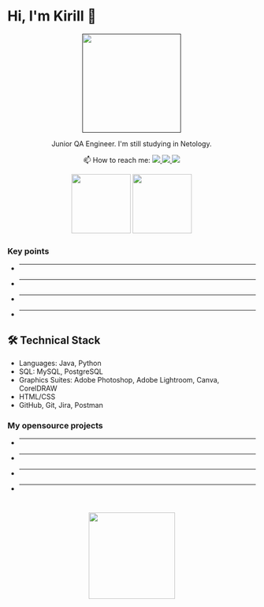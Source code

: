 # Hi, I'm Kirill 👋

<p align='center'>
   <a href=""><img
           height=200
           src="https://s393vla.storage.yandex.net/rdisk/fae1fa290283a71d23bbf5ea308d35eb32f8931325b6d5ca56149de1b7050f38/640f1c76/ScqSbYwYN-fRHRf4H5pD29IEuYOSIi9IglEFux395QCbrDFsqALAvbobIc_tTHwhzMN8jGxvD4kvfIkZ4fupfw==?uid=361310411&filename=2021-05-03%2019-02-26.JPG&disposition=inline&hash=&limit=0&content_type=image%2Fjpeg&owner_uid=361310411&fsize=2030460&hid=87ebc840b3d3c0e39aa2c41aec8fd675&media_type=image&tknv=v2&etag=ace6b749f20fae57ad2d4595625b8786&rtoken=MF3mjyAnLqE5&force_default=yes&ycrid=na-d47fee2755acb3879eac69f13fc78f08-downloader13e&ts=5f6c794078980&s=cf004d275744fc16db61d55e4c38c6c163c5bde4ff297991a0be48fea7e51624&pb=U2FsdGVkX1-5kCwSQmEFaeZ0K7H86VkyQEeHcN_ChSETg6luBUjYDO2hnz5DfWJIwUqS5zVBsv22fFKe0hGNpoY65FEAjPZx6jedHHy7njk"/></a> 
           
<p align='center'>Junior QA Engineer. I'm still studying in Netology.</p>

<p align='center'>
   📫 How to reach me: 
   <a href="https://www.linkedin.com/in/d1sam/">
       <img src="https://img.shields.io/badge/linkedin-%230077B5.svg?&style=for-the-badge&logo=linkedin&logoColor=white"/>
   </a>
   <a href="https://t.me/mostslow">
       <img src="https://img.shields.io/badge/Telegram-2CA5E0?style=for-the-badge&logo=telegram&logoColor=white"/>
    <a href="d1sam.dot@gmail.com">
       <img src="https://img.shields.io/badge/Gmail-D14836?style=for-the-badge&logo=gmail&logoColor=white"/>
   </a>
   </a>
   </p>

<p align='center'>
   <a href="https://github-readme-stats.vercel.app/api?username=druffy10&show_icons=true&count_private=true"><img
           height=120
           src="https://github-readme-stats.vercel.app/api?username=druffy10&show_icons=true&count_private=true"/></a>
   <a href="https://github.com/druffy10/github-readme-stats"><img height=120
           src="https://github-readme-stats.vercel.app/api/top-langs/?username=druffy10&layout=compact"/></a>
</p>
   


### Key points
*   ---
*   ---
*   ---
*   ---

## 🛠 Technical Stack
*   Languages: Java, Python 
*   SQL: MySQL, PostgreSQL
*   Graphics Suites: Adobe Photoshop, Adobe Lightroom, Canva, CorelDRAW  
*   HTML/CSS
*   GitHub, Git, Jira, Postman

### My opensource projects

*   ---
*   ---
*   ---
*   ---

<div align="center" style="margin: 40px 0">
   <a href="https://github.com/druffy10/github-profile-views-counter">
       <img width="175px" src="https://komarev.com/ghpvc/?username=druffy10&color=DE002D">
   </a>
</div>
